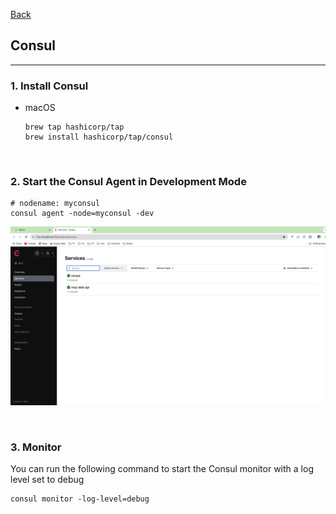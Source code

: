 [Back](README.md)

## Consul

<hr>


### 1. Install Consul

- macOS
    ```
    brew tap hashicorp/tap
    brew install hashicorp/tap/consul
    ```

&nbsp;

### 2. Start the Consul Agent in Development Mode

```
# nodename: myconsul
consul agent -node=myconsul -dev
```

![spring cloud consul](https://github.com/Elliot518/mcp-oss-tech/blob/main/springcloud/consul/spring_cloud_consul.jpg?raw=true)

&nbsp;

### 3. Monitor

You can run the following command to start the Consul monitor with a log level set to debug
```
consul monitor -log-level=debug
```

